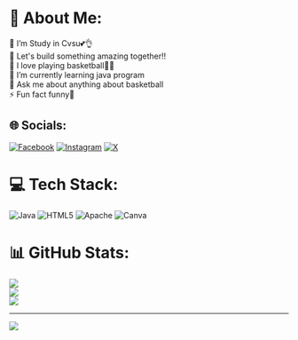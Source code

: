 # 💫 About Me:
🔭 I’m Study in Cvsu💕👌<br>👯  Let's build something amazing together!!<br>🤝 I love playing basketball🙌🙌<br>🌱 I’m currently learning java program<br>💬 Ask me about anything about basketball<br>⚡ Fun fact funny🤣


## 🌐 Socials:
[![Facebook](https://img.shields.io/badge/Facebook-%231877F2.svg?logo=Facebook&logoColor=white)](https://facebook.com/https://www.facebook.com/nacionalfelix) [![Instagram](https://img.shields.io/badge/Instagram-%23E4405F.svg?logo=Instagram&logoColor=white)](https://instagram.com/https://www.instagram.com/its_me.yek/) [![X](https://img.shields.io/badge/X-black.svg?logo=X&logoColor=white)](https://x.com/https://x.com/FelixNacar) 

# 💻 Tech Stack:
![Java](https://img.shields.io/badge/java-%23ED8B00.svg?style=for-the-badge&logo=openjdk&logoColor=white) ![HTML5](https://img.shields.io/badge/html5-%23E34F26.svg?style=for-the-badge&logo=html5&logoColor=white) ![Apache](https://img.shields.io/badge/apache-%23D42029.svg?style=for-the-badge&logo=apache&logoColor=white) ![Canva](https://img.shields.io/badge/Canva-%2300C4CC.svg?style=for-the-badge&logo=Canva&logoColor=white)
# 📊 GitHub Stats:
![](https://github-readme-stats.vercel.app/api?username=Imyek12&theme=dark&hide_border=false&include_all_commits=false&count_private=false)<br/>
![](https://nirzak-streak-stats.vercel.app/?user=Imyek12&theme=dark&hide_border=false)<br/>
![](https://github-readme-stats.vercel.app/api/top-langs/?username=Imyek12&theme=dark&hide_border=false&include_all_commits=false&count_private=false&layout=compact)

---
[![](https://visitcount.itsvg.in/api?id=Imyek12&icon=0&color=0)](https://visitcount.itsvg.in)

<!-- Proudly created with GPRM ( https://gprm.itsvg.in ) -->
